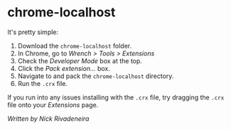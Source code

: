 chrome-localhost
================
It's pretty simple:

1. Download the `chrome-localhost` folder.
2. In Chrome, go to _Wrench > Tools > Extensions_
3. Check the _Developer Mode_ box at the top.
4. Click the _Pack extension..._ box.
5. Navigate to and pack the `chrome-localhost` directory.
6. Run the `.crx` file.

If you run into any issues installing with the `.crx` file, try dragging the `.crx` file onto your _Extensions_ page.

_Written by Nick Rivadeneira_
